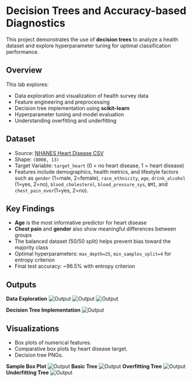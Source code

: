 # Decision Trees and Accuracy-based Diagnostics

This project demonstrates the use of **decision trees** to analyze a health dataset and explore hyperparameter tuning for optimal classification performance.

## Overview

This lab explores:
- Data exploration and visualization of health survey data
- Feature engineering and preprocessing
- Decision tree implementation using **scikit-learn**
- Hyperparameter tuning and model evaluation
- Understanding overfitting and underfitting

## Dataset

- Source: [NHANES Heart Disease CSV](https://www.cs.toronto.edu/~lczhang/311/lab02/NHANES-heart.csv)
- Shape: `(8000, 13)`  
- Target Variable: `target_heart` (0 = no heart disease, 1 = heart disease)
- Features include demographics, health metrics, and lifestyle factors such as `gender` (1=male, 2=female), `race_ethnicity`, `age`, `drink_alcohol` (1=yes, 2=no), `blood_cholesterol`, `blood_pressure_sys`, `BMI`, and `chest_pain_ever`(1=yes, 2=no).

## Key Findings

- **Age** is the most informative predictor for heart disease
- **Chest pain** and **gender** also show meaningful differences between groups
- The balanced dataset (50/50 split) helps prevent bias toward the majority class
- Optimal hyperparameters: `max_depth=25`, `min_samples_split=4` for entropy criterion
- Final test accuracy: ~96.5% with entropy criterion

## Outputs
**Data Exploration**
![Output](images/output1.png)
![Output](images/output2.png)
![Output](images/output3.png)

**Decision Tree Implementation**
![Output](images/output4.png)

## Visualizations

- Box plots of numerical features.
- Comparative box plots by heart disease target.
- Decision tree PNGs.

**Sample Box Plot**
![Output](images/age_vs_heart_bp.png)
**Basic Tree**
![Output](images/basic_tree.png)
**Overfitting Tree**
![Output](images/overfit_tree.png)
**Underfitting Tree**
![Output](images/underfit_tree.png)

